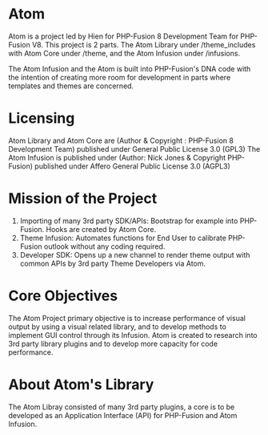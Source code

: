 Atom
====

Atom is a project led by Hien for PHP-Fusion 8 Development Team for PHP-Fusion V8. This project is 2 parts.
The Atom Library under /theme_includes with Atom Core under /theme, and the Atom Infusion under /infusions.

The Atom Infusion and the Atom is built into PHP-Fusion's DNA code with the intention of creating more room for development in parts where templates and themes are concerned.


Licensing
=========

Atom Library and Atom Core are (Author & Copyright : PHP-Fusion 8 Development Team) published under General Public License 3.0 (GPL3)
The Atom Infusion is published under (Author: Nick Jones & Copyright PHP-Fusion) published under Affero General Public License 3.0 (AGPL3)


Mission of the Project
======================

1. Importing of many 3rd party SDK/APIs: Bootstrap for example into PHP-Fusion. Hooks are created by Atom Core.
2. Theme Infusion: Automates functions for End User to calibrate PHP-Fusion outlook without any coding required.
3. Developer SDK: Opens up a new channel to render theme output with common APIs by 3rd party Theme Developers via Atom.

Core Objectives
====================
The Atom Project primary objective is to increase performance of visual output by using a visual related library, 
and to develop methods to implement GUI control through its Infusion. Atom is created to research into 3rd party 
library plugins and to develop more capacity for code performance.

About Atom's Library
=====================
The Atom Libray consisted of many 3rd party plugins, a core is to be developed as an Application Interface (API) 
for PHP-Fusion and Atom Infusion.




